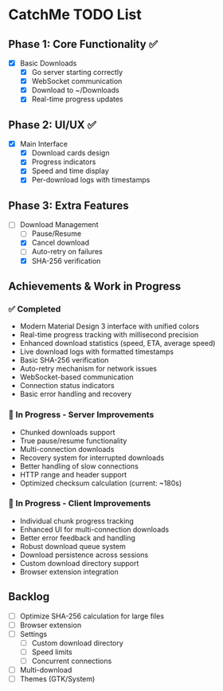 # CatchMe TODO List

## Phase 1: Core Functionality ✅
- [x] Basic Downloads
  - [x] Go server starting correctly
  - [x] WebSocket communication
  - [x] Download to ~/Downloads
  - [x] Real-time progress updates

## Phase 2: UI/UX ✅
- [x] Main Interface
  - [x] Download cards design
  - [x] Progress indicators
  - [x] Speed and time display
  - [x] Per-download logs with timestamps

## Phase 3: Extra Features
- [ ] Download Management
  - [ ] Pause/Resume
  - [x] Cancel download
  - [ ] Auto-retry on failures
  - [x] SHA-256 verification

## Achievements & Work in Progress

### ✅ Completed
- Modern Material Design 3 interface with unified colors
- Real-time progress tracking with millisecond precision
- Enhanced download statistics (speed, ETA, average speed)
- Live download logs with formatted timestamps
- Basic SHA-256 verification
- Auto-retry mechanism for network issues
- WebSocket-based communication
- Connection status indicators
- Basic error handling and recovery

### 🚧 In Progress - Server Improvements
- Chunked downloads support
- True pause/resume functionality
- Multi-connection downloads
- Recovery system for interrupted downloads
- Better handling of slow connections
- HTTP range and header support
- Optimized checksum calculation (current: ~180s)

### 🚧 In Progress - Client Improvements
- Individual chunk progress tracking
- Enhanced UI for multi-connection downloads
- Better error feedback and handling
- Robust download queue system
- Download persistence across sessions
- Custom download directory support
- Browser extension integration

## Backlog
- [ ] Optimize SHA-256 calculation for large files
- [ ] Browser extension
- [ ] Settings
  - [ ] Custom download directory
  - [ ] Speed limits
  - [ ] Concurrent connections
- [ ] Multi-download
- [ ] Themes (GTK/System)
